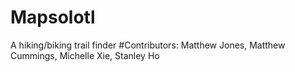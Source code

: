 # Mapsolotl
A hiking/biking trail finder
#Contributors: Matthew Jones, Matthew Cummings, Michelle Xie, Stanley Ho
